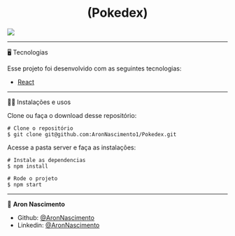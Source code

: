 <h1 align="center">
  (Pokedex)
    </h1>
    
![](https://github.com/AronNascimento1/Pokedex/blob/main/public/poke.gif)




_________
🖥️ Tecnologias

Esse projeto foi desenvolvido com as seguintes tecnologias:

- [React](https://reactjs.org)

_________
🧑‍💻 Instalações e usos

Clone ou faça o download desse repositório:

```
# Clone o repositório
$ git clone git@github.com:AronNascimento1/Pokedex.git
```

Acesse a pasta server e faça as instalações:

```
# Instale as dependencias
$ npm install

# Rode o projeto
$ npm start
```
_________

👤 **Aron Nascimento**
* Github: [@AronNascimento](https://github.com/AronNascimento1)
* Linkedin: [@AronNascimento](https://www.linkedin.com/in/aron-nascimento-a09bbba0/)
